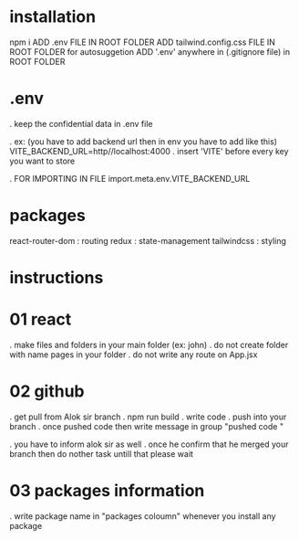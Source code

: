 # installation
 npm i
 ADD .env FILE IN ROOT FOLDER 
 ADD  tailwind.config.css FILE IN ROOT FOLDER for autosuggetion 
 ADD '.env' anywhere in (.gitignore file) in ROOT FOLDER 


# .env
. keep the confidential data in .env file 

. ex: (you have to add backend url then in env you have to add like this)
  VITE_BACKEND_URL=http//localhost:4000
. insert 'VITE' before every key you want to store

. FOR IMPORTING IN FILE 
 import.meta.env.VITE_BACKEND_URL



# packages
react-router-dom : routing
redux            : state-management
tailwindcss      : styling



# instructions

# 01 react
. make files and folders in your main folder (ex: john)
. do not create folder with name pages in your folder 
. do not write any route on App.jsx

# 02 github
. get pull from Alok sir branch
. npm run build
. write code 
. push into your branch
. once pushed code then write message in group "pushed code "

. you have to inform alok sir as well 
. once he confirm that he merged your branch then do nother task untill that please wait 

# 03 packages information
. write package name in "packages coloumn" whenever you install any package 
